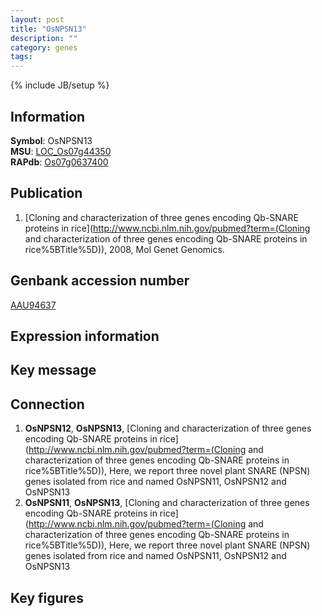 ```yaml
---
layout: post
title: "OsNPSN13"
description: ""
category: genes
tags: 
---
```

{% include JB/setup %}

## Information
__Symbol__: OsNPSN13  
__MSU__: [LOC_Os07g44350](http://rice.plantbiology.msu.edu/cgi-bin/ORF_infopage.cgi?orf=LOC_Os07g44350)  
__RAPdb__: [Os07g0637400](http://rapdb.dna.affrc.go.jp/viewer/gbrowse_details/irgsp1?name=Os07g0637400)  

## Publication
1. [Cloning and characterization of three genes encoding Qb-SNARE proteins in rice](http://www.ncbi.nlm.nih.gov/pubmed?term=(Cloning and characterization of three genes encoding Qb-SNARE proteins in rice%5BTitle%5D)), 2008, Mol Genet Genomics.

## Genbank accession number
[AAU94637](http://www.ncbi.nlm.nih.gov/nuccore/AAU94637)

## Expression information

## Key message

## Connection
1. __OsNPSN12__, __OsNPSN13__, [Cloning and characterization of three genes encoding Qb-SNARE proteins in rice](http://www.ncbi.nlm.nih.gov/pubmed?term=(Cloning and characterization of three genes encoding Qb-SNARE proteins in rice%5BTitle%5D)),  Here, we report three novel plant SNARE (NPSN) genes isolated from rice and named OsNPSN11, OsNPSN12 and OsNPSN13
2. __OsNPSN11__, __OsNPSN13__, [Cloning and characterization of three genes encoding Qb-SNARE proteins in rice](http://www.ncbi.nlm.nih.gov/pubmed?term=(Cloning and characterization of three genes encoding Qb-SNARE proteins in rice%5BTitle%5D)),  Here, we report three novel plant SNARE (NPSN) genes isolated from rice and named OsNPSN11, OsNPSN12 and OsNPSN13

## Key figures


